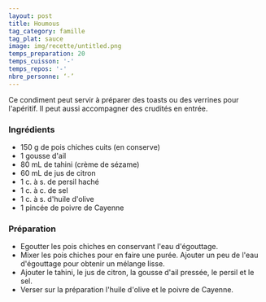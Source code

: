 ```yaml
---
layout: post
title: Houmous
tag_category: famille
tag_plat: sauce
image: img/recette/untitled.png
temps_preparation: 20
temps_cuisson: '-'
temps_repos: '-'
nbre_personne: ‘-’
---
```

Ce condiment peut servir à préparer des toasts ou des verrines pour l'apéritif. Il peut aussi accompagner des crudités en entrée.

### Ingrédients
* 150 g de pois chiches cuits (en conserve)
* 1 gousse d'ail
* 80 mL de tahini (crème de sézame)
* 60 mL de jus de citron
* 1 c. à s. de persil haché
* 1 c. à c. de sel
* 1 c. à s. d'huile d'olive
* 1 pincée de poivre de Cayenne

### Préparation
* Egoutter les pois chiches en conservant l'eau d'égouttage.
* Mixer les pois chiches pour en faire une purée. Ajouter un peu de l'eau d'égouttage pour obtenir un mélange lisse.
* Ajouter le tahini, le jus de citron, la gousse d'ail pressée, le persil et le sel.
* Verser sur la préparation l'huile d'olive et le poivre de Cayenne.
